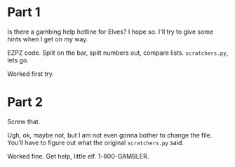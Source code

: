# Part 1
Is there a gambing help hotline for Elves? I hope so. I'll try to give some hints when I get on my way.

EZPZ code. Split on the bar, split numbers out, compare lists. `scratchers.py`, lets go.

Worked first try.

# Part 2
Screw that.

Ugh, ok, maybe not, but I am not even gonna bother to change the file. You'll have to figure out what the original `scratchers.py` said.

Worked fine. Get help, little elf. 1-800-GAMBLER.